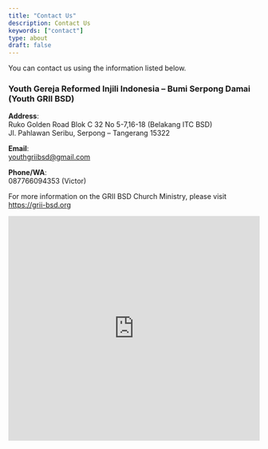 ```yaml
---
title: "Contact Us"
description: Contact Us
keywords: ["contact"]
type: about
draft: false
---
```


You can contact us using the information listed below.

<h3>Youth Gereja Reformed Injili Indonesia – Bumi Serpong Damai (Youth GRII BSD)</h3>

**Address**:\
Ruko Golden Road Blok C 32 No 5-7,16-18 (Belakang ITC BSD)\
Jl. Pahlawan Seribu, Serpong – Tangerang 15322

**Email**:\
youthgriibsd@gmail.com

**Phone/WA**:\
087766094353 (Victor)

For more information on the GRII BSD Church Ministry, please visit <a href="https://grii-bsd.org">https://grii-bsd.org</a>

<div class="iframe-rwd"><iframe style="border: 0; width:100%" src="https://www.google.com/maps/embed?pb=!1m18!1m12!1m3!1d3965.828193713661!2d106.66085711431373!3d-6.286301295450155!2m3!1f0!2f0!3f0!3m2!1i1024!2i768!4f13.1!3m3!1m2!1s0x2e69fb3d1e3378a5%3A0xa524c2fc4dc142c9!2sGRII+BSD!5e0!3m2!1sid!2sid!4v1513818051163" width="750" height="450" frameborder="0" allowfullscreen="allowfullscreen"></iframe></div>

